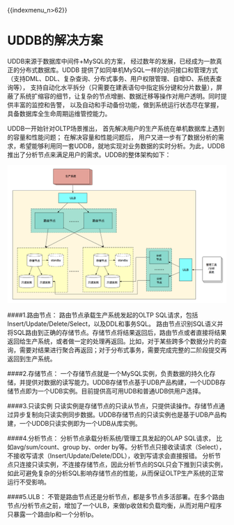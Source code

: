 {{indexmenu_n>62}}

# UDDB的解决方案

UDDB来源于数据库中间件+MySQL的方案， 经过数年的发展，已经成为一款真正的分布式数据库。UDDB
提供了如同单机MySQL一样的访问接口和管理方式（支持DML、DDL、复杂查询、分布式事务、用户权限管理、自增ID、系统表查询等），
支持自动化水平拆分（只需要在建表语句中指定拆分键和分片数量），屏蔽了系统扩缩容的细节，让复杂的节点增删、数据迁移等操作对用户透明。同时提供丰富的监控和告警，
以及自动和手动备份功能，做到系统运行状态尽在掌握，具备数据库全生命周期运维管控能力。

UDDB一开始针对OLTP场景推出， 首先解决用户的生产系统在单机数据库上遇到的容量和性能问题； 在解决容量和性能问题后，
用户又进一步有了数据分析的需求，希望能够利用同一套UDDB，就地实现对业务数据的实时分析。为此，UDDB推出了分析节点来满足用户的需求。UDDB的整体架构如下：

![image](/images/uddb01.png)

\#\#\#\#1.路由节点： 路由节点承载生产系统发起的OLTP
SQL请求，包括Insert/Update/Delete/Select，以及DDL和事务SQL。
路由节点识别SQL语义并将SQL路由到正确的存储节点。存储节点将结果返回后，路由节点或者直接将结果返回给生产系统，或者做一定的处理再返回。比如，对于某些跨多个数据分片的查询，需要对结果进行聚合再返回；对于分布式事务，需要完成完整的二阶段提交再返回到生产系统。

\#\#\#\#2.存储节点：
一个存储节点就是一个MySQL实例，负责数据的持久化存储，并提供对数据的读写能力。UDDB存储节点基于UDB产品构建，一个UDDB存储节点即为一个UDB实例。目前提供高可用UDB和普通UDB供用户选择。

\#\#\#\#3.只读实例
只读实例是存储节点的只读从节点，只提供读操作。存储节点通过异步复制向只读实例同步数据。UDDB存储节点的只读实例也是基于UDB产品构建，一个UDDB只读实例即为一个UDB从库实例。

\#\#\#\#4.分析节点： 分析节点承载分析系统/管理工具发起的OLAP SQL请求， 比如avg/sum/count、group
by、order
by等。分析节点只接收读请求（Select），不接收写请求（Insert/Update/Delete/DDL），收到写请求会直接报错。
分析节点只连接只读实例，不连接存储节点，因此分析节点的SQL只会下推到只读实例，如此可避免复杂的分析SQL影响存储节点的性能，从而保证OLTP生产系统的正常运行不受影响。

\#\#\#\#5.ULB：
不管是路由节点还是分析节点，都是多节点多活部署。在多个路由节点/分析节点之前，增加了一个ULB，来做Ip收敛和负载均衡，从而对用户程序只暴露一个路由Ip和一个分析Ip。
